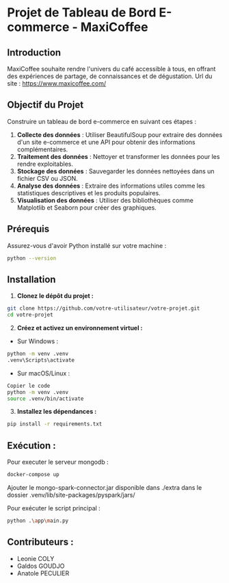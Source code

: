 # Projet de Tableau de Bord E-commerce - MaxiCoffee

## Introduction

MaxiCoffee souhaite rendre l'univers du café accessible à tous, en offrant des expériences de partage, de connaissances et de dégustation.
Url du site : https://www.maxicoffee.com/

## Objectif du Projet

Construire un tableau de bord e-commerce en suivant ces étapes :
1. **Collecte des données** : Utiliser BeautifulSoup pour extraire des données d'un site e-commerce et une API pour obtenir des informations complémentaires.
2. **Traitement des données** : Nettoyer et transformer les données pour les rendre exploitables.
3. **Stockage des données** : Sauvegarder les données nettoyées dans un fichier CSV ou JSON.
4. **Analyse des données** : Extraire des informations utiles comme les statistiques descriptives et les produits populaires.
5. **Visualisation des données** : Utiliser des bibliothèques comme Matplotlib et Seaborn pour créer des graphiques.

## Prérequis

Assurez-vous d'avoir Python installé sur votre machine :

```sh
python --version
```

## Installation
1. **Clonez le dépôt du projet :**

```sh
git clone https://github.com/votre-utilisateur/votre-projet.git
cd votre-projet
```
2. **Créez et activez un environnement virtuel :**

- Sur Windows :
```sh
python -m venv .venv
.venv\Scripts\activate
```
 - Sur macOS/Linux :
```sh
Copier le code
python -m venv .venv
source .venv/bin/activate
```
3. **Installez les dépendances :**

```sh
pip install -r requirements.txt
```

## Exécution :
Pour executer le serveur mongodb :
```sh
docker-compose up
```

Ajouter le mongo-spark-connector.jar disponible dans ./extra dans le dossier .venv/lib/site-packages/pyspark/jars/

Pour exécuter le script principal :
```sh
python .\app\main.py
```

## Contributeurs :
- Leonie COLY
- Galdos GOUDJO
- Anatole PECULIER
